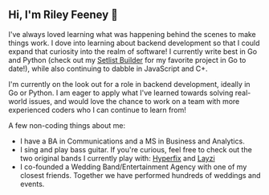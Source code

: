 ## Hi, I'm Riley Feeney 👋

I've always loved learning what was happening behind the scenes to make things work. I dove into learning about backend development so that I could expand that curiosity into the realm of software! I currently write best in Go and Python (check out my [Setlist Builder](https://github.com/rjfeeney/setlist_builder) for my favorite project in Go to date!), while also continuing to dabble in JavaScript and C+.

I'm currently on the look out for a role in backend development, ideally in Go or Python. I am eager to apply what I've learned towards solving real-world issues, and would love the chance to work on a team with more experienced coders who I can continue to learn from!

A few non-coding things about me:
- I have a BA in Communications and a MS in Business and Analytics.
- I sing and play bass guitar. If you're curious, feel free to check out the two original bands I currently play with: [Hyperfix](https://open.spotify.com/artist/5KYfM00ujFHk9wd19Stoyw?si=EsFI2R1bSR-V5mm5AcL0qg) and [Layzi](https://open.spotify.com/artist/1Osd22FCebAqWNl7q2sazx?si=Hzm7dCUkT6u5cJ8dwCxgfA)
- I co-founded a Wedding Band/Entertainment Agency with one of my closest friends. Together we have performed hundreds of weddings and events.

<!--
**rjfeeney/rjfeeney** is a ✨ _special_ ✨ repository because its `README.md` (this file) appears on your GitHub profile.

Here are some ideas to get you started:

- 🔭 I’m currently working on ...
- 🌱 I’m currently learning ...
- 👯 I’m looking to collaborate on ...
- 🤔 I’m looking for help with ...
- 💬 Ask me about ...
- 📫 How to reach me: ...
- 😄 Pronouns: ...
- ⚡ Fun fact: ...
-->
